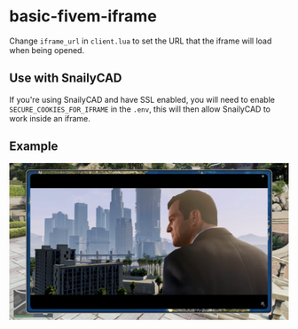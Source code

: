 # basic-fivem-iframe
Change `iframe_url` in `client.lua` to set the URL that the iframe will load when being opened.

## Use with SnailyCAD
If you're using SnailyCAD and have SSL enabled, you will need to enable `SECURE_COOKIES_FOR_IFRAME` in the `.env`, this will then allow SnailyCAD to work inside an iframe.

## Example
![Example](example.png)

